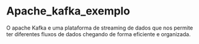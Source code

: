 # Apache_kafka_exemplo

O apache Kafka e uma plataforma de streaming de dados que nos permite ter diferentes fluxos de dados chegando de forma eficiente e organizada.

